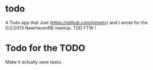todo
====
A Todo app that Joel (https://github.com/jnimety) and I wrote for the 5/2/2013 NewHavenRB meetup. TDD FTW !


Todo for the TODO
=====
Make it actually save tasks.
